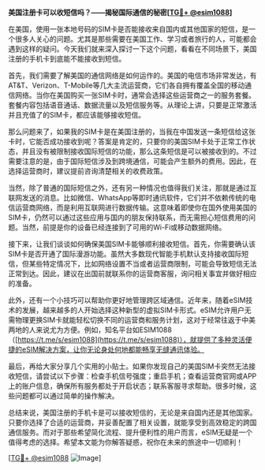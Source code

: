 **美国注册卡可以收短信吗？——揭秘国际通信的秘密[[TG💪+ @esim1088](https://t.me/s/esim1088)]**

在美国，使用一张本地号码的SIM卡是否能接收来自国内或其他国家的短信，是一个很多人关心的问题。尤其是那些需要在美国工作、学习或者旅行的人，可能都会遇到这样的疑问。今天我们就来深入探讨一下这个问题，看看在不同场景下，美国注册的手机卡到底能不能接收到短信。

首先，我们需要了解美国的通信网络是如何运作的。美国的电信市场非常发达，有AT&T、Verizon、T-Mobile等几大主流运营商，它们各自拥有覆盖全国的移动通信网络。当你在美国购买一张SIM卡时，通常会选择这些运营商之一的服务套餐。套餐内容包括语音通话、数据流量以及短信服务等。从理论上讲，只要是正常激活并且充值了的SIM卡，都应该能够接收短信。

那么问题来了，如果我的SIM卡是在美国注册的，当我在中国发送一条短信给这张卡时，它能否成功接收到呢？答案是肯定的，只要你的美国SIM卡处于正常工作状态，并且没有被限制接收国际短信的功能，那么这条短信是可以被接收到的。不过需要注意的是，由于国际短信涉及到跨境通信，可能会产生额外的费用。因此，在选择运营商时，建议提前咨询清楚相关的收费政策。

当然，除了普通的国际短信之外，还有另一种情况也值得我们关注，那就是通过互联网发送的消息。比如微信、WhatsApp等即时通讯软件，它们并不依赖传统的电信运营商网络，而是利用互联网进行数据传输。这意味着即使你在国外使用美国的SIM卡，仍然可以通过这些应用与国内的朋友保持联系，而无需担心短信费用的问题。当然，前提是你的设备已经连接到了可用的Wi-Fi或移动数据网络。

接下来，让我们谈谈如何确保美国SIM卡能够顺利接收短信。首先，你需要确认该SIM卡是否开通了国际漫游功能。虽然大多数现代智能手机默认支持接收国际短信，但某些特定情况下，比如网络设置不当或者运营商限制，可能会导致短信无法正常到达。因此，建议在出国前就联系你的运营商客服，询问相关事宜并做好相应的准备。

此外，还有一个小技巧可以帮助你更好地管理跨区域通信。近年来，随着eSIM技术的发展，越来越多的人开始选择这种新型的虚拟SIM卡形式。eSIM允许用户无需物理更换SIM卡就能轻松切换不同的运营商和服务计划，这对于经常往返于中美两地的人来说尤为方便。例如，知名平台如ESIM1088（[https://t.me/s/esim1088](https://t.me/s/esim1088)），就提供了多种灵活便捷的eSIM解决方案，让你无论身处何地都能畅享无缝通讯体验。

最后，再给大家分享几个实用的小贴士。如果你发现自己的美国SIM卡突然无法接收短信，请尝试以下步骤：检查手机信号强度；重启手机；查看运营商官网或APP上的账户信息，确保所有服务都处于开启状态；联系客服寻求帮助。很多时候，这些问题都可以通过简单的操作解决。

总结来说，美国注册的手机卡是可以接收短信的，无论是来自国内还是其他国家。只要你选择了合适的运营商，并妥善配置了相关设置，就能享受到高效稳定的跨国通信服务。而对于那些希望简化流程、提升便利性的用户而言，eSIM无疑是一个值得考虑的选择。希望本文能为你解答疑惑，祝你在未来的旅途中一切顺利！

[[TG💪+ @esim1088](https://t.me/s/esim1088) ![Image](https://i.postimg.cc/4NQfJmqS/Snipaste-2025-05-13-00-14-12.png)]
